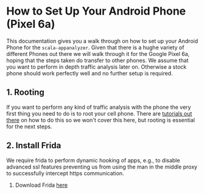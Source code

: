 # How to Set Up Your Android Phone (Pixel 6a)

This documentation gives you a walk through on how to set up your Android Phone for the `scala-appanalyzer`.
Given that there is a hughe variety of different Phones out there we will walk through it for the Google Pixel 6a, hoping that the steps taken do transfer to other phones.
We assume that you want to perform in depth traffic analysis later on. Otherwise a stock phone should work perfectly well and no further setup is required.

## 1. Rooting

If you want to perform any kind of traffic analysis with the phone the very first thing you need to do is to root your cell phone.
There are [tutorials out there](https://www.xda-developers.com/how-to-unlock-bootloader-root-magisk-google-pixel-6a/) on how to do this so we won't cover this here, but rooting is essential for the next steps.

## 2. Install Frida

We require frida to perform dynamic hooking of apps, e.g., to disable advanced ssl features preventing us from using the man in the middle proxy to successfully intercept https communication.

1. Download Frida [here]()
